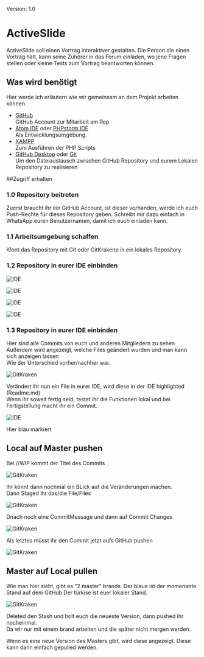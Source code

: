 Version: 1.0

# ActiveSlide

ActiveSlide soll einen Vortrag interaktiver gestalten.
Die Person die einen Vortrag hält, kann seine Zuhörer in das Forum einladen,
wo jene Fragen stellen oder kleine Tests zum Vortrag beantworten können.

## Was wird benötigt

Hier werde ich erläutern wie wir gemeinsam an dem Projekt arbeiten können.<br>
* [GitHub](https://github.com/join?source=header-home) <br>
GitHub Account zur Mitarbeit am Rep
* [Atom IDE](https://atom.io/download/windows_x64) oder [PHPstorm IDE](https://www.jetbrains.com/shop/eform/students)<br>
Als Entwicklungsumgebung.
* [XAMPP](https://www.apachefriends.org/download.html) <br>
Zum Ausführen der PHP Scripts
* [GitHub Desktop](https://central.github.com/deployments/desktop/desktop/latest/win32) oder [Git](https://github.com/git-for-windows/git/releases/download/v2.15.1.windows.2/Git-2.15.1.2-64-bit.exe)<br>
Um den Dateiaustausch zwischen GitHub Repository und eurem Lokalen Repository zu realisieren

##Zugriff erhalten

### 1.0 Repository beitreten

Zuerst braucht ihr ein GitHub Account, ist dieser vorhanden, werde ich euch Push-Rechte für dieses Repository geben.
Schreibt mir dazu einfach in WhatsApp euren Benutzernamen, damit ich euch einladen kann.

### 1.1 Arbeitsumgebung schaffen

Klont das Repository mit Git oder GitKrakenp in ein lokales Repository.

### 1.2 Repository in eurer IDE einbinden

![IDE](https://puu.sh/yxhrA/da7ef0fe0f.png "Einbinden")

![IDE](https://puu.sh/yxhA4/8484198509.png "Auswahl treffen")

![IDE](https://puu.sh/yxhAj/95ac6e0ef5.png "Geklontes Rep auswählen")

![IDE](https://puu.sh/yxhAM/92a9b2a016.png "Server auswählen")

### 1.3 Repository in eurer IDE einbinden

Hier sind alle Commits von euch und anderen Mitgliedern zu sehen<br>
Außerdem wird angezeigt, welche Files geändert wurden und man kann sich anzeigen lassen <br>
Wie der Unterschied vorher/nachher war.

![GitKraken](https://puu.sh/yxjgd/8b016059ca.png "Überblick")

Verändert ihr nun ein File in eurer IDE, wird diese in der IDE highlighted (Readme.md)<br>
Wenn ihr soweit fertig seid, testet ihr die Funktionen lokal und bei Fertigstellung macht ihr ein Commit.

![IDE](https://puu.sh/yxjpO/a56c7b1d09.png "Changes")

Hier blau markiert 

## Local auf Master pushen

Bei //WIP kommt der Titel des Commits

![GitKraken](https://puu.sh/yxjvf/2697d37e35.png "Was wurde geändert")

Ihr könnt dann nochmal ein BLick auf die Veränderungen machen.<br>
Dann Staged ihr das/die File/Files

![GitKraken](https://puu.sh/yxjyF/6aab831c99.png "Staging")

Dnach noch eine CommitMessage und dann auf Commit Changes

![GitKraken](https://puu.sh/yxjBS/7e0b3eb015.png "Staging")

Als letztes müsst ihr den Commit jetzt aufs GitHub pushen

![GitKraken](https://puu.sh/yxjEG/6b8bbb324a.png "Staging")

## Master auf Local pullen

Wie man hier sieht, gibt es "2 master" brands.
Der blaue ist der momenante Stand auf dem GitHub
Der türkise ist euer lokaler Stand.


![GitKraken](https://puu.sh/yxkx9/17e51959f4.png "Staging")

Deleted den Stash und holt euch die neueste Version, dann pushed ihr nocheinmal.<br>
Da wir nur mit einem brand arbeiten und die später nicht mergen werden.

Wenn es eine neue Version des Masters gibt, wird diese angezeigt.
Diese kann dann einfach gepulled werden.
